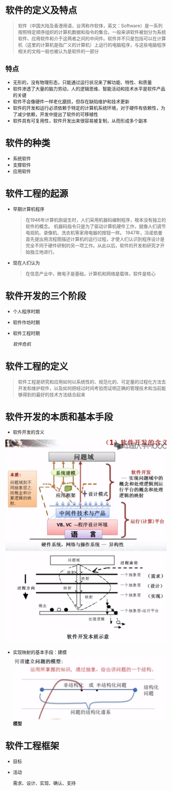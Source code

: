 # 软件的定义及特点

> 软件（中国大陆及香港用语，台湾称作软体，英文：Software）是一系列按照特定顺序组织的计算机数据和指令的集合。一般来讲软件被划分为系统软件、应用软件和介于这两者之间的中间件。软件并不只是包括可以在计算机（这里的计算机是指广义的计算机）上运行的电脑程序，与这些电脑程序相关的文档一般也被认为是软件的一部分

## 特点

- 无形的，没有物理形态，只能通过运行状况来了解功能、特性、和质量
- 软件渗透了大量的脑力劳动，人的逻辑思维、智能活动和技术水平是软件产品的关键
- 软件不会像硬件一样老化磨损，但存在缺陷维护和技术更新
- 软件的开发和运行必须依赖于特定的计算机系统环境，对于硬件有依赖性，为了减少依赖，开发中提出了软件的可移植性
- 软件具有可复用性，软件开发出来很容易被复制，从而形成多个副本

# 软件的种类

- 系统软件
- 支撑软件
- 应用软件

# 软件工程的起源

- 早期计算机程序

  > 在1946年计算机刚诞生时，人们采用机器码编制程序，根本没有独立的软件的概念。 机器码指令只是为了驱动计算机硬件工作，就像人们调节电视机、录像机、洗衣机等家用电器的按钮一样。 1947年，冯诺依曼首先提出用流程图描述计算机的运行过程，才使人们认识到程序设计是完全不同于硬件研制的另一项工作。从此以后，软件的开发和研究才开始独立地进行。

- 现在人们认为

  > 在信息产业中，微电子是基础，计算机和网络是载体，软件是核心

# 软件开发的三个阶段

- 个人程序时期
- 软件作坊时期
- 软件工程时期

  _软件危机_

# 软件工程的定义

>软件工程是研究和应用如何以系统性的、规范化的、可定量的过程化方法去开发和维护软件，以及如何把经过时间考验而证明正确的管理技术和当前能够得到的最好的技术方法结合起来

# 软件开发的本质和基本手段
- 软件开发的含义

![批注 2019-07-04 195822](/assets/批注%202019-07-04%20195822.png)
![批注 2019-07-04 200037](/assets/批注%202019-07-04%20200037.png)

- 实现映射的基本手段：建模
![批注 2019-07-04 200301](/assets/批注%202019-07-04%20200301.png)
**模型**

# 软件工程框架
- 目标
- 活动
  
  需求、设计、实现、确认、支持

